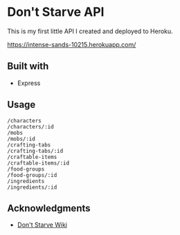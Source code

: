 # Don't Starve API

This is my first little API I created and deployed to Heroku.

https://intense-sands-10215.herokuapp.com/

## Built with
- Express

## Usage
```
/characters
/characters/:id
/mobs
/mobs/:id
/crafting-tabs
/crafting-tabs/:id
/craftable-items
/craftable-items/:id
/food-groups
/food-groups/:id
/ingredients
/ingredients/:id
```
## Acknowledgments
- <a href="https://dontstarve.fandom.com/wiki/Don%27t_Starve_Wiki">Don't Starve Wiki</a>
